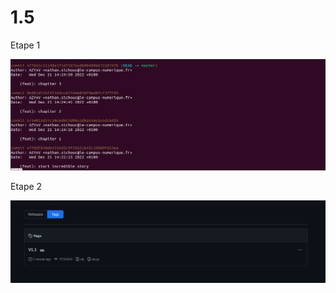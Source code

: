 <h1>1.5</h1>

Etape 1

![git log](https://github.com/AZYxV/MemoGit/blob/master/img/gitLogHistoireIncroyable.png)

Etape 2

![tag](https://github.com/AZYxV/MemoGit/blob/master/img/tags.png)
